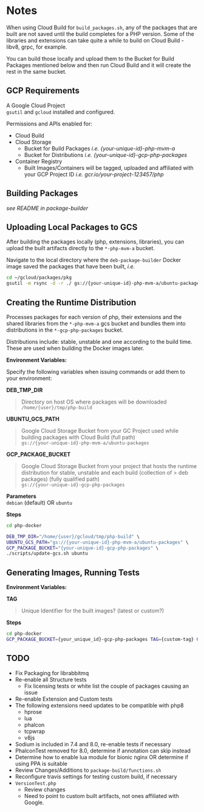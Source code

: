 # Notes

When using Cloud Build for `build_packages.sh`, any of the packages that are built are not saved until the build completes for a PHP version.  Some of the libraries and extensions can take quite a while to build on Cloud Build - libv8, grpc, for example.

You can build those locally and upload them to the Bucket for Build Packages mentioned below and then run Cloud Build and it will create the rest in the same bucket.

## GCP Requirements

A Google Cloud Project  
`gsutil` and `gcloud` installed and configured.

Permissions and APIs enabled for:  
- Cloud Build
- Cloud Storage
    - Bucket for Build Packages *i.e. {your-unique-id}-php-mvm-a*
    - Bucket for Distributions *i.e. {your-unique-id}-gcp-php-packages*
- Container Registry
    - Built Images/Containers will be tagged, uploaded and affiliated with your GCP Project ID *i.e. gcr.io/your-project-123457/php*

## Building Packages
*see README in package-builder*

## Uploading Local Packages to GCS
After building the packages locally (php, extensions, libraries), you can upload the built artifacts directly to the `*-php-mvm-a` bucket.  

Navigate to the local directory where the `deb-package-builder` Docker image saved the packages that have been built, *i.e.*  

```bash
cd ~/gcloud/packages/pkg
gsutil -m rsync -d -r ./ gs://{your-unique-id}-php-mvm-a/ubuntu-packages
```

## Creating the Runtime Distribution

Processes packages for each version of php, their extensions and the shared libraries from the `*-php-mvm-a` gcs bucket and bundles them into distributions in the `*-gcp-php-packages` bucket.

Distributions include: stable, unstable and one according to the build time. These are used when building the Docker images later.

**Environment Variables:**

Specify the following variables when issuing commands or add them to your
environment:

**DEB_TMP_DIR**

> Directory on host OS where packages will be downloaded  
`/home/{user}/tmp/php-build`

**UBUNTU_GCS_PATH**
>   Google Cloud Storage Bucket from your GC Project used while 
>   building packages with Cloud Build (full path)  
>  `gs://{your-unique-id}-php-mvm-a/ubuntu-packages`

**GCP_PACKAGE_BUCKET**
>   Google Cloud Storage Bucket from your project that hosts the
>   runtime distribution for stable, unstable and each build
>   (collection of > deb packages) (fully qualified path)  
>   `gs://{your-unique-id}-gcp-php-packages`

**Parameters**  
  `debian` (default) OR `ubuntu`

**Steps**
```bash
cd php-docker  

DEB_TMP_DIR="/home/{user}/gcloud/tmp/php-build" \  
UBUNTU_GCS_PATH="gs://{your-unique-id}-php-mvm-a/ubuntu-packages" \  
GCP_PACKAGE_BUCKET="{your-unique-id}-gcp-php-packages" \  
./scripts/update-gcs.sh ubuntu
```
## Generating Images, Running Tests
**Environment Variables:**

**TAG**
>  Unique Identifier for the built images? (latest or custom?)

**Steps**
```bash
cd php-docker
GCP_PACKAGE_BUCKET={your_unique_id}-gcp-php-packages TAG={custom-tag} GOOGLE_PROJECT_ID=your-project-123456 ./scripts/build_images.sh
```    

## TODO
- Fix Packaging for librabbitmq
- Re-enable all Structure tests
    - Fix licensing tests or white list the couple of packages causing an issue
- Re-enable Extension and Custom tests
- The following extensions need updates to be compatible with php8
    - hprose
    - lua
    - phalcon
    - tcpwrap
    - v8js
- Sodium is included in 7.4 and 8.0, re-enable tests if necessary
- PhalconTest removed for 8.0, determine if annotation can skip instead
- Determine how to enable lua module for bionic nginx OR determine if using PPA is suitable
- Review Changes/Additions to `package-build/functions.sh`
- Reconfigure travis settings for testing custom build, if necessary
- `VersionTest.php`
    - Review changes
    - Need to point to custom built artifacts, not ones affiliated with Google.
